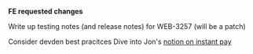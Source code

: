 **FE requested changes**

Write up testing notes (and release notes) for WEB-3257 (will be a patch)

Consider devden best pracitces
Dive into Jon's [notion on instant pay](https://www.notion.so/coverdash/Instant-Pay-Flow-2497c7fc5b0d807ea9f3c4316dc410a6?source=copy_link)